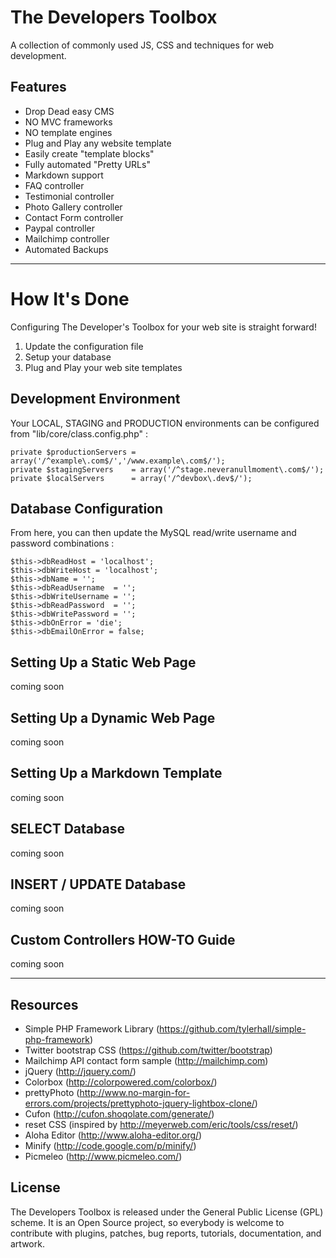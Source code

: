The Developers Toolbox
=============================

A collection of commonly used JS, CSS and techniques for web development.

Features
--------
* Drop Dead easy CMS
* NO MVC frameworks
* NO template engines
* Plug and Play any website template
* Easily create "template blocks"
* Fully automated "Pretty URLs"
* Markdown support
* FAQ controller
* Testimonial controller
* Photo Gallery controller
* Contact Form controller
* Paypal controller
* Mailchimp controller
* Automated Backups

****
How It's Done
=============================

Configuring The Developer's Toolbox for your web site is straight forward!

1. Update the configuration file
2. Setup your database
3. Plug and Play your web site templates

Development Environment
-------------

Your LOCAL, STAGING and PRODUCTION environments can be configured from "lib/core/class.config.php" :

	private $productionServers = array('/^example\.com$/','/www.example\.com$/');
	private $stagingServers    = array('/^stage.neveranullmoment\.com$/');
	private $localServers      = array('/^devbox\.dev$/');

Database Configuration
-------------

From here, you can then update the MySQL read/write username and password combinations :

	$this->dbReadHost = 'localhost';
	$this->dbWriteHost = 'localhost';
	$this->dbName = '';
	$this->dbReadUsername  = '';
	$this->dbWriteUsername = '';
	$this->dbReadPassword  = '';
	$this->dbWritePassword = '';
	$this->dbOnError = 'die';
	$this->dbEmailOnError = false;

Setting Up a Static Web Page
-------------
coming soon

Setting Up a Dynamic Web Page
-------------
coming soon

Setting Up a Markdown Template
-------------
coming soon

SELECT Database
-------------
coming soon

INSERT / UPDATE Database
-------------
coming soon

Custom Controllers HOW-TO Guide
-------------
coming soon

****
Resources
--------
* Simple PHP Framework Library (<https://github.com/tylerhall/simple-php-framework>)
* Twitter bootstrap CSS (<https://github.com/twitter/bootstrap>)
* Mailchimp API contact form sample (<http://mailchimp.com>)
* jQuery (<http://jquery.com/>)
* Colorbox (<http://colorpowered.com/colorbox/>)
* prettyPhoto (<http://www.no-margin-for-errors.com/projects/prettyphoto-jquery-lightbox-clone/>)
* Cufon (<http://cufon.shoqolate.com/generate/>)
* reset CSS (inspired by <http://meyerweb.com/eric/tools/css/reset/>)
* Aloha Editor (<http://www.aloha-editor.org/>)
* Minify (<http://code.google.com/p/minify/>)
* Picmeleo (<http://www.picmeleo.com/>)

License
-------
The Developers Toolbox is released under the General Public License (GPL) scheme. It is an Open Source project, so everybody is welcome to contribute with plugins, patches, bug reports, tutorials, documentation, and artwork.
